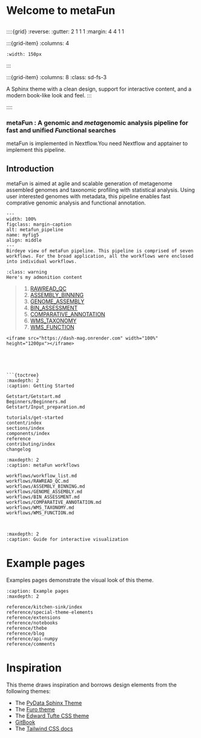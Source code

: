 
# Welcome to  metaFun
## 

::::{grid}
:reverse:
:gutter: 2 1 1 1
:margin: 4 4 1 1

:::{grid-item}
:columns: 4

```{image} ./_static/ref_picture.jpg
:width: 150px
```
:::

:::{grid-item}
:columns: 8
:class: sd-fs-3

A Sphinx theme with a clean design, support for interactive content, and a modern book-like look and feel.
:::

::::


### metaFun : A genomic and ***meta***genomic analysis pipeline for fast and unified ***Fun***ctional searches


metaFun is implemented in Nextflow.You need Nextflow and apptainer to implement this pipeline. 

## Introduction   
metaFun is aimed at agile and scalable generation of metagenome assembled genomes and taxonomic profiling with statistical analysis. Using user  interested genomes with metadata, this pipeline enables fast comprative genomic analysis and functional annotation. 


```{figure} images/pipeline_flowchart.renew.png
---
width: 100%
figclass: margin-caption
alt: metafun_pipeline
name: myfig5
align: middle
---
Birdeye view of metaFun pipeline. This pipeline is comprised of seven workflows. For the broad application, all the workflows were enclosed into individual workflows. 
```




 ```{admonition} Here's my title
:class: warning
Here's my admonition content
```

> 1. [RAWREAD_QC](RAWREAD_QC)
> 1. [ASSEMBLY_BINNING](ASSEMBLY_BINNING)
> 1. [GENOME_ASSEMBLY](GENOME_ASSEMBLY)
> 1. [BIN_ASSESSMENT](BIN_ASSESSMENT)
> 1. [COMPARATIVE_ANNOTATION](COMPARATIVE_ANNOTATION)
> 1. [WMS_TAXONOMY](WMS_TAXONOMY)
> 1. [WMS_FUNCTION](WMS_FUNCTION)

```{raw} html
<iframe src="https://dash-mag.onrender.com" width="100%" height="1200px"></iframe>





```{toctree}
:maxdepth: 2
:caption: Getting Started

Getstart/Getstart.md
Beginners/Beginners.md
Getstart/Input_preparation.md

tutorials/get-started
content/index
sections/index
components/index
reference
contributing/index
changelog
```
```{toctree}
:maxdepth: 2
:caption: metaFun workflows

workflows/workflow_list.md
workflows/RAWREAD_QC.md
workflows/ASSEMBLY_BINNING.md
workflows/GENOME_ASSEMBLY.md
workflows/BIN_ASSESSMENT.md
workflows/COMPARATIVE_ANNOTATION.md
workflows/WMS_TAXONOMY.md
workflows/WMS_FUNCTION.md



```

```{toctree}
:maxdepth: 2
:caption: Guide for interactive visualization 

```



# Example pages

Examples pages demonstrate the visual look of this theme.

```{toctree}
:caption: Example pages
:maxdepth: 2

reference/kitchen-sink/index
reference/special-theme-elements
reference/extensions
reference/notebooks
reference/thebe
reference/blog
reference/api-numpy
reference/comments
```

# Inspiration

This theme draws inspiration and borrows design elements from the following themes:

- The [PyData Sphinx Theme](https://pydata-sphinx-theme.readthedocs.io/)
- The [Furo theme](https://pradyunsg.me/furo/)
- The [Edward Tufte CSS theme](https://edwardtufte.github.io/tufte-css/)
- [GitBook](https://docs.gitbook.com/)
- The [Tailwind CSS docs](https://tailwindcss.com/docs/installation)

[pypi-badge]: https://img.shields.io/pypi/v/sphinx-book-theme.svg
[pypi-link]: https://pypi.org/project/sphinx-book-theme
